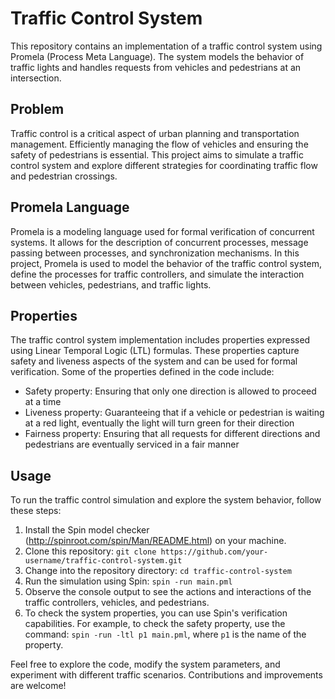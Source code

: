 # Traffic Control System

This repository contains an implementation of a traffic control system using Promela (Process Meta Language). The system models the behavior of traffic lights and handles requests from vehicles and pedestrians at an intersection.

## Problem
Traffic control is a critical aspect of urban planning and transportation management. Efficiently managing the flow of vehicles and ensuring the safety of pedestrians is essential. This project aims to simulate a traffic control system and explore different strategies for coordinating traffic flow and pedestrian crossings.

## Promela Language
Promela is a modeling language used for formal verification of concurrent systems. It allows for the description of concurrent processes, message passing between processes, and synchronization mechanisms. In this project, Promela is used to model the behavior of the traffic control system, define the processes for traffic controllers, and simulate the interaction between vehicles, pedestrians, and traffic lights.

## Properties
The traffic control system implementation includes properties expressed using Linear Temporal Logic (LTL) formulas. These properties capture safety and liveness aspects of the system and can be used for formal verification. Some of the properties defined in the code include:
- Safety property: Ensuring that only one direction is allowed to proceed at a time
- Liveness property: Guaranteeing that if a vehicle or pedestrian is waiting at a red light, eventually the light will turn green for their direction
- Fairness property: Ensuring that all requests for different directions and pedestrians are eventually serviced in a fair manner

## Usage
To run the traffic control simulation and explore the system behavior, follow these steps:
1. Install the Spin model checker (http://spinroot.com/spin/Man/README.html) on your machine.
2. Clone this repository: `git clone https://github.com/your-username/traffic-control-system.git`
3. Change into the repository directory: `cd traffic-control-system`
4. Run the simulation using Spin: `spin -run main.pml`
5. Observe the console output to see the actions and interactions of the traffic controllers, vehicles, and pedestrians.
6. To check the system properties, you can use Spin's verification capabilities. For example, to check the safety property, use the command: `spin -run -ltl p1 main.pml`, where `p1` is the name of the property.

Feel free to explore the code, modify the system parameters, and experiment with different traffic scenarios. Contributions and improvements are welcome!
